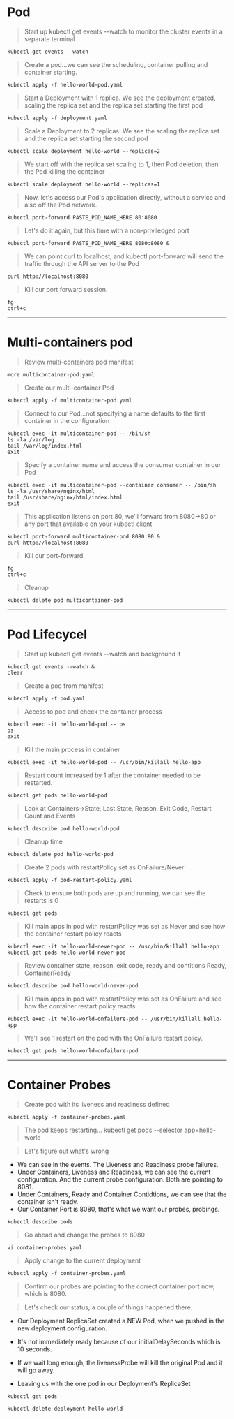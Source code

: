 # Pod

> Start up kubectl get events --watch to monitor the cluster events in a separate terminal

```shell
kubectl get events --watch
```

> Create a pod...we can see the scheduling, container pulling and container starting.

```shell
kubectl apply -f hello-world-pod.yaml
```

> Start a Deployment with 1 replica. We see the deployment created, scaling the replica set and the replica set starting the first pod

```shell
kubectl apply -f deployment.yaml
```

> Scale a Deployment to 2 replicas. We see the scaling the replica set and the replica set starting the second pod

```shell
kubectl scale deployment hello-world --replicas=2
```

> We start off with the replica set scaling to 1, then  Pod deletion, then the Pod killing the container 

```shell
kubectl scale deployment hello-world --replicas=1
```

> Now, let's access our Pod's application directly, without a service and also off the Pod network.

```shell
kubectl port-forward PASTE_POD_NAME_HERE 80:8080
```

> Let's do it again, but this time with a non-priviledged port

```shell
kubectl port-forward PASTE_POD_NAME_HERE 8080:8080 &
```

> We can point curl to localhost, and kubectl port-forward will send the traffic through the API server to the Pod

```shell
curl http://localhost:8080
```

> Kill our port forward session.

```shell
fg
ctrl+c
```
---------------
# Multi-containers pod

> Review multi-containers pod manifest

```shell
more multicontainer-pod.yaml
```

> Create our multi-container Pod

```shell
kubectl apply -f multicontainer-pod.yaml
```

> Connect to our Pod...not specifying a name defaults to the first container in the configuration

```shell
kubectl exec -it multicontainer-pod -- /bin/sh
ls -la /var/log
tail /var/log/index.html
exit
```

> Specify a container name and access the consumer container in our Pod

```shell
kubectl exec -it multicontainer-pod --container consumer -- /bin/sh
ls -la /usr/share/nginx/html
tail /usr/share/nginx/html/index.html
exit
```

> This application listens on port 80, we'll forward from 8080->80 or any port that available on your kubectl client

```shell
kubectl port-forward multicontainer-pod 8080:80 &
curl http://localhost:8080
```

> Kill our port-forward.

```shell
fg
ctrl+c
```

> Cleanup

```shell
kubectl delete pod multicontainer-pod
```
----------------
# Pod Lifecycel

> Start up kubectl get events --watch and background it

```shell
kubectl get events --watch &
clear
```

> Create a pod from manifest

```shell
kubectl apply -f pod.yaml
```

> Access to pod and check the container process

```shell
kubectl exec -it hello-world-pod -- ps
ps
exit
```

> Kill the main process in container

```shell
kubectl exec -it hello-world-pod -- /usr/bin/killall hello-app
```


> Restart count increased by 1 after the container needed to be restarted.

```shell
kubectl get pods hello-world-pod
```

> Look at Containers->State, Last State, Reason, Exit Code, Restart Count and Events

```shell
kubectl describe pod hello-world-pod
```

> Cleanup time

```shell
kubectl delete pod hello-world-pod
```

> Create 2 pods with restartPolicy set as OnFailure/Never

```shell
kubectl apply -f pod-restart-policy.yaml
```

> Check to ensure both pods are up and running, we can see the restarts is 0

```shell
kubectl get pods 
```

> Kill main apps in pod with restartPolicy was set as Never and see how the container restart policy reacts

```shell
kubectl exec -it hello-world-never-pod -- /usr/bin/killall hello-app
kubectl get pods hello-world-never-pod
```

> Review container state, reason, exit code, ready and contitions Ready, ContainerReady

```shell
kubectl describe pod hello-world-never-pod
```

> Kill main apps in pod with restartPolicy was set as OnFailure and see how the container restart policy reacts

```shell
kubectl exec -it hello-world-onfailure-pod -- /usr/bin/killall hello-app
```

> We'll see 1 restart on the pod with the OnFailure restart policy.

```shell
kubectl get pods hello-world-onfailure-pod
```
----------
# Container Probes

> Create pod with its liveness and readiness defined

```shell
kubectl apply -f container-probes.yaml
```

> The pod keeps restarting...
kubectl get pods --selector app=hello-world

> Let's figure out what's wrong

* We can see in the events. The Liveness and Readiness probe failures.
* Under Containers, Liveness and Readiness, we can see the current configuration. And the current probe configuration. Both are pointing to 8081.
* Under Containers, Ready and Container Contidtions, we can see that the container isn't ready.
* Our Container Port is 8080, that's what we want our probes, probings. 

```shell
kubectl describe pods
```

> Go ahead and change the probes to 8080

```shell
vi container-probes.yaml
```

> Apply change to the current deployment

```shell
kubectl apply -f container-probes.yaml
```

> Confirm our probes are pointing to the correct container port now, which is 8080.
 
> Let's check our status, a couple of things happened there.

* Our Deployment ReplicaSet created a NEW Pod, when we pushed in the new deployment configuration.

* It's not immediately ready because of our initialDelaySeconds which is 10 seconds.

* If we wait long enough, the livenessProbe will kill the original Pod and it will go away.

* Leaving us with the one pod in our Deployment's ReplicaSet

```shell
kubectl get pods 
```

```shell
kubectl delete deployment hello-world
```
